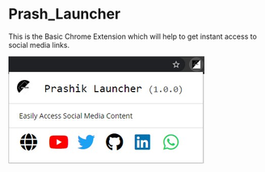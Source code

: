 # Prash_Launcher
This is the Basic Chrome Extension which will help to get instant access to social media links.

![alt text](https://github.com/prashikdewtale10/Prash_Launcher/blob/main/images/Chrome_Extension.jpg)
